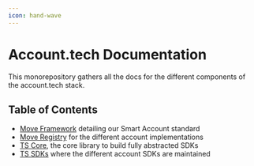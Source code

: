 ```yaml
---
icon: hand-wave
---
```


# Account.tech Documentation

This monorepository gathers all the docs for the different components of the account.tech stack.

## Table of Contents

* [Move Framework](move-framework/) detailing our Smart Account standard
* [Move Registry](move-registry/) for the different account implementations
* [TS Core](ts-core/), the core library to build fully abstracted SDKs
* [TS SDKs](ts-sdks/) where the different account SDKs are maintained
